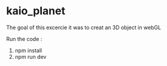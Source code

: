 # kaio_planet

The goal of this excercie it was to creat an 3D object in webGL

Run the code :
1. npm install
2. npm run dev